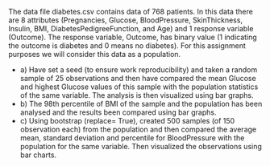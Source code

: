 The data file diabetes.csv contains data of 768 patients. In this data there are 8 attributes (Pregnancies, Glucose, BloodPressure, SkinThickness, Insulin, BMI, DiabetesPedigreeFunction, and Age) and 1 response variable (Outcome). The response variable, Outcome, has binary value (1 indicating the outcome is diabetes and 0 means no diabetes). For this assignment purposes we will consider this data as a population.  
- a) Have set a seed (to ensure work reproducibility) and taken a random sample of 25 observations and then have compared the mean Glucose and highest Glucose values of this sample with the population statistics of the same variable. The analysis is then visualized using bar graphs.
- b) The 98th percentile of BMI of the sample and the population has been analysed and the results been compared using bar graphs.
- c) Using bootstrap (replace= True), created 500 samples (of 150 observation each) from the population and then compared the average mean, standard deviation and percentile for BloodPressure with the population for the same variable. Then visualized the observations using bar charts.
